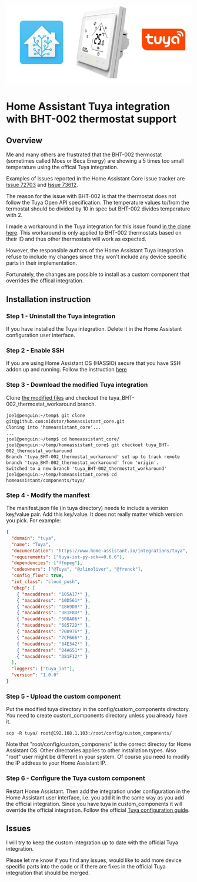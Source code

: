 
![GitHub Logo](/image.jpg)

# Home Assistant Tuya integration with BHT-002 thermostat support

## Overview

Me and many others are frustrated that the BHT-002 thermostat (sometimes called Moes or Beca Energy)
are showing a 5 times too small temperature using the offical Tuya integration.

Examples of issues reported in the Home Assistant Core issue tracker are 
[Issue 72703](https://github.com/home-assistant/core/issues/72703) and
[Issue 73612](https://github.com/home-assistant/core/issues/73612).

The reason for the issue with BHT-002 is that the thermostat does not
follow the Tuya Open API specification. The temperature values to/from
the termostat should be divided by 10 in spec but BHT-002 divides temperature
with 2.

I made a workaround in the Tuya integration for this issue found 
[in the clone here](https://github.com/midstar/homeassistant_core/tree/tuya_BHT-002_thermostat_workaround).
This workaround is only applied to BHT-002 thermostats based on their ID and thus other
thermostats will work as expected.

However, the responsible authors of the Home Assistant Tuya integration refuse to include
my changes since they won't include any device specific parts in their implementation.

Fortunately, the changes are possible to install as a custom component that overrides
the offical integration.

## Installation instruction

### Step 1 - Uninstall the Tuya integration

If you have installed the Tuya integration. Delete it in the Home Assistant configuration
user interface.

### Step 2 - Enable SSH

If you are using Home Assistant OS (HASSIO) secure that you have SSH addon up and running.
Follow the instruction [here](https://community.home-assistant.io/t/home-assistant-community-add-on-ssh-web-terminal/33820)

### Step 3 - Download the modified Tuya integration

Clone [the modified files](https://github.com/midstar/homeassistant_core/tree/tuya_BHT-002_thermostat_workaround) and
checkout the tuya_BHT-002_thermostat_workaround branch.

```
joel@penguin:~/temp$ git clone git@github.com:midstar/homeassistant_core.git
Cloning into 'homeassistant_core'...
...
joel@penguin:~/temp$ cd homeassistant_core/
joel@penguin:~/temp/homeassistant_core$ git checkout tuya_BHT-002_thermostat_workaround 
Branch 'tuya_BHT-002_thermostat_workaround' set up to track remote branch 'tuya_BHT-002_thermostat_workaround' from 'origin'.
Switched to a new branch 'tuya_BHT-002_thermostat_workaround'
joel@penguin:~/temp/homeassistant_core$ cd homeassistant/components/tuya/
```

### Step 4 - Modify the manifest

The manifest.json file (in tuya directory) needs to include a version key/value pair.
Add this key/value. It does not really matter which version you pick. For example:

```json
{
  "domain": "tuya",
  "name": "Tuya",
  "documentation": "https://www.home-assistant.io/integrations/tuya",
  "requirements": ["tuya-iot-py-sdk==0.6.6"],
  "dependencies": ["ffmpeg"],
  "codeowners": ["@Tuya", "@zlinoliver", "@frenck"],
  "config_flow": true,
  "iot_class": "cloud_push",
  "dhcp": [
    { "macaddress": "105A17*" },
    { "macaddress": "10D561*" },
    { "macaddress": "1869D8*" },
    { "macaddress": "381F8D*" },
    { "macaddress": "508A06*" },
    { "macaddress": "68572D*" },
    { "macaddress": "708976*" },
    { "macaddress": "7CF666*" },
    { "macaddress": "84E342*" },
    { "macaddress": "D4A651*" },
    { "macaddress": "D81F12*" }
  ],
  "loggers": ["tuya_iot"],
  "version": "1.0.0"
}
```

### Step 5 - Upload the custom component

Put the modified tuya directory in the config/custom_components directory. You need to
create custom_components directory unless you already have it.

```
scp -R tuya/ root@192.168.1.103:/root/config/custom_components/
```

Note that "root/config/custom_componens" is the correct directoy for Home Assistant OS.
Other directories applies to other installation types. Also "root" user might be different 
in your system. Of course you need to modify the IP address to your Home Assistant IP.

### Step 6 - Configure the Tuya custom component

Restart Home Assistant. Then add the integration under configuration in the Home Assistant
user interface, i.e. you add it in the same way as you add the official integration. 
Since you have tuya in custom_components it will override the official integration.
Follow the official [Tuya configuration guide](https://www.home-assistant.io/integrations/tuya/).

## Issues

I will try to keep the custom integration up to date with the official Tuya integration.

Please let me know if you find any issues, would like to add more device specific parts
into the code or if there are fixes in the official Tuya integration that should be
merged.
